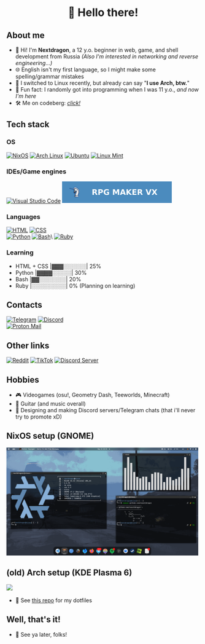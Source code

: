 <div align="center">

# 🌆 Hello there! 
</div>

## About me
- 👋 Hi! I'm **Nextdragon**, a 12 y.o. beginner in web, game, and shell development from Russia *(Also I'm interested in networking and reverse engineering...)*
- 🌐 English isn't my first language, so I might make some spelling/grammar mistakes
- 🐧 I switched to Linux recently, but already can say "**I use Arch, btw.**"
- 👀 Fun fact: I randomly got into programming when I was 11 y.o., *and now I'm here*
- 🛠 Me on codeberg: [*click!*](https://codeberg.org/nextdragon)

## Tech stack

### OS
[![NixOS](https://img.shields.io/badge/NixOS-5277C3?style=for-the-badge&logo=nixos&logoColor=fff)](https://nixos.org/) [![Arch Linux](https://img.shields.io/badge/Arch%20Linux-1793D1?style=for-the-badge&logo=arch-linux&logoColor=fff)](https://archlinux.org) [![Ubuntu](https://img.shields.io/badge/Ubuntu-E95420?style=for-the-badge&logo=ubuntu&logoColor=white)](https://ubuntu.com) [![Linux Mint](https://img.shields.io/badge/Linux%20Mint-87CF3E?style=for-the-badge&logo=linuxmint&logoColor=fff)](https://www.linuxmint.com/)

### IDEs/Game engines
[![Visual Studio Code](https://custom-icon-badges.demolab.com/badge/Visual%20Studio%20Code-0078d7.svg?style=for-the-badge&logo=vsc&logoColor=white)](https://code.visualstudio.com) [![RPG Maker VX](readme-assets/rpgvx.svg)](https://www.rpgmakerweb.com/)
### Languages
[![HTML](https://img.shields.io/badge/-HTML-E34F26?style=for-the-badge&logo=html5&logoColor=white)](https://en.wikipedia.org/wiki/HTML) [![CSS](https://img.shields.io/badge/-CSS-1572B6?style=for-the-badge&logo=css3&logoColor=white)](https://en.wikipedia.org/wiki/CSS)\
[![Python](https://img.shields.io/badge/-Python-3776AB?style=for-the-badge&logo=python&logoColor=white)](https://en.wikipedia.org/wiki/Python_(programming_language)) [![Bash](https://img.shields.io/badge/Bash-4EAA25?style=for-the-badge&logo=gnubash&logoColor=fff)](https://en.wikipedia.org/wiki/Bash_(Unix_shell))\
[![Ruby](https://img.shields.io/badge/-Ruby-CC342D?style=for-the-badge&logo=ruby&logoColor=white)](https://en.wikipedia.org/wiki/Ruby_(programming_language))

### Learning
- HTML + CSS |▓▓▓░░░░░░| 25%
- Python |▓▓▓▓░░░░░| 30%
- Bash |▓▓░░░░░░░| 20%
- Ruby |░░░░░░░░░| 0% (Planning on learning)

## Contacts
[![Telegram](https://img.shields.io/badge/Telegram-2CA5E0?style=for-the-badge&logo=telegram&logoColor=white)](https://t.me/nextdragon) [![Discord](https://img.shields.io/badge/Discord-%235865F2.svg?style=for-the-badge&logo=discord&logoColor=white)](https://discord.com/users/1290204703770284105)\
[![Proton Mail](https://img.shields.io/badge/Proton%20Mail-6D4AFF?style=for-the-badge&logo=protonmail&logoColor=fff)](mailto:nextdragon.dev@proton.me)

## Other links
[![Reddit](https://img.shields.io/badge/Reddit-FF4500?style=for-the-badge&logo=reddit&logoColor=white)](https://www.reddit.com/u/yuchiidev/) [![TikTok](https://img.shields.io/badge/TikTok-black?style=for-the-badge&logo=tiktok&logoColor=white)](https://tiktok.com/@nexxtdragon) [![Discord Server](https://img.shields.io/badge/Discord_Server-%235865F2.svg?style=for-the-badge&logo=discord&logoColor=white)](https://discord.gg/JdMndpT2x8)

## Hobbies
- 🎮 Videogames (osu!, Geometry Dash, Teeworlds, Minecraft)
- 🎸 Guitar (and music overall)
- 💬 Designing and making Discord servers/Telegram chats (that i'll never try to promote xD)

## NixOS setup (GNOME)
<img src="https://github.com/nexxtdragon/dotfiles/raw/main/screenshot.png?raw=true" width="500">

## (old) Arch setup (KDE Plasma 6)
<img src="https://github.com/nexxtdragon/nexxtdragon/blob/main/readme-assets/arch_old.png?raw=true" width="500">

- 🔌 See [this repo](https://github.com/nexxtdragon/dotfiles) for my dotfiles

## Well, that's it!
- 🫡 See ya later, folks!

